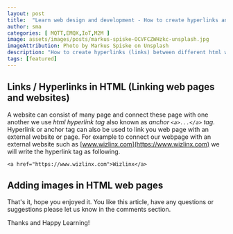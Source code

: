 ```yaml
---
layout: post
title:  "Learn web design and development - How to create hyperlinks and use images in HTML web pages?"
author: sma
categories: [ MQTT,EMQX,IoT,M2M ]
image: assets/images/posts/markus-spiske-OCVFCZWHzkc-unsplash.jpg
imageAttribution: Photo by Markus Spiske on Unsplash
description: "How to create hyperlinks (links) between different html web pages within same site or from a different / external website. We will also learn how to add images in our HTML web pages."
tags: [featured]
---
```


## Links / Hyperlinks in HTML (Linking web pages and websites)

A website can consist of many page and connect these page with one another we use *html hyperlink tag* also known as *anchor `<a>...</a>` tag*. Hyperlink or anchor tag can also be used to link you web page with an external website or page. For example to connect our webpage with an external website such as [www.wizlinx.com](https://www.wizlinx.com) we will write the hyperlink tag as following.

```
<a href="https://www.wizlinx.com">Wizlinx</a>
```







## Adding images in HTML web pages




That's it, hope you enjoyed it. You like this article, have any questions or suggestions please let us know in the comments section.

Thanks and Happy Learning!
